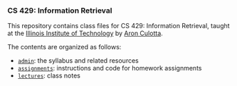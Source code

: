 ### CS 429: Information Retrieval

This repository contains class files for CS 429: Information Retrieval, taught at the [Illinois Institute of Technology](http://cs.iit.edu) by [Aron Culotta](http://cs.iit.edu/~culotta).

The contents are organized as follows:

- [`admin`](admin): the syllabus and related resources
- [`assignments`](assignments): instructions and code for homework assignments
- [`lectures`](lectures): class notes
